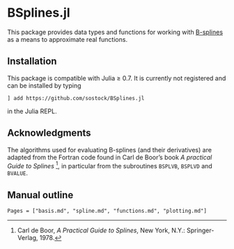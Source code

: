 # BSplines.jl

This package provides data types and functions for working with [B-splines](https://en.wikipedia.org/wiki/B-spline) as a means to approximate real functions.

## Installation

This package is compatible with Julia ≥ 0.7. It is currently not registered and can be installed by typing
```
] add https://github.com/sostock/BSplines.jl
```
in the Julia REPL.

## Acknowledgments

The algorithms used for evaluating B-splines (and their derivatives) are adapted from 
the Fortran code found in Carl de Boor’s book *A practical Guide to Splines* [^deBoor1978],
in particular from the subroutines `BSPLVB`, `BSPLVD` and `BVALUE`.

[^deBoor1978]:
    Carl de Boor, *A Practical Guide to Splines*, New York, N.Y.: Springer-Verlag, 1978.

## Manual outline

```@contents
Pages = ["basis.md", "spline.md", "functions.md", "plotting.md"]
```
